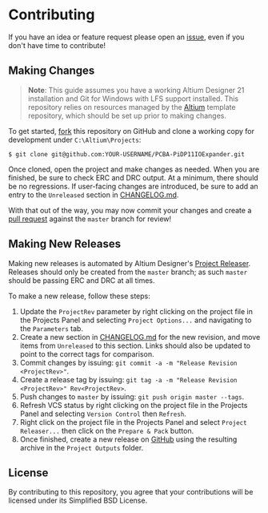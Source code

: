 # Contributing

If you have an idea or feature request please open an [issue][1], even if you
don't have time to contribute!

## Making Changes

> **Note**: This guide assumes you have a working Altium Designer 21
> installation and Git for Windows with LFS support installed. This repository
> relies on resources managed by the [Altium][2] template repository, which
> should be set up prior to making changes.

To get started, [fork][3] this repository on GitHub and clone a working copy for
development under `C:\Altium\Projects`:

    $ git clone git@github.com:YOUR-USERNAME/PCBA-PiDP11IOExpander.git

Once cloned, open the project and make changes as needed. When you are finished,
be sure to check ERC and DRC output. At a minimum, there should be no
regressions. If user-facing changes are introduced, be sure to add an entry to
the `Unreleased` section in [CHANGELOG.md][4].

With that out of the way, you may now commit your changes and create a [pull
request][5] against the `master` branch for review!

## Making New Releases

Making new releases is automated by Altium Designer's [Project Releaser][6].
Releases should only be created from the `master` branch; as such `master`
should be passing ERC and DRC at all times.

To make a new release, follow these steps:

1. Update the `ProjectRev` parameter by right clicking on the project file in
   the Projects Panel and selecting `Project Options...` and navigating to the
   `Parameters` tab.
2. Create a new section in [CHANGELOG.md][4] for the new revision, and move items
   from `Unreleased` to this section. Links should also be updated to point to
   the correct tags for comparison.
3. Commit changes by issuing: `git commit -a -m "Release Revision <ProjectRev>"`.
4. Create a release tag by issuing: `git tag -a -m "Release Revision <ProjectRev>"
   Rev<ProjectRev>`.
5. Push changes to `master` by issuing: `git push origin master --tags`.
6. Refresh VCS status by right clicking on the project file in the Projects
   Panel and selecting `Version Control` then `Refresh`.
7. Right click on the project file in the Projects Panel and select `Project
   Releaser...` then click on the `Prepare & Pack` button.
8. Once finished, create a new release on [GitHub][7] using the resulting
   archive in the `Project Outputs` folder.

## License

By contributing to this repository, you agree that your contributions will be
licensed under its Simplified BSD License.

[1]: https://github.com/sstallion/PCBA-PiDP11IOExpander/issues
[2]: https://github.com/sstallion/Altium
[3]: https://docs.github.com/en/github/getting-started-with-github/fork-a-repo
[4]: https://github.com/sstallion/PCBA-PiDP11IOExpander/blob/master/CHANGELOG.md
[5]: https://docs.github.com/en/github/collaborating-with-issues-and-pull-requests/creating-a-pull-request
[6]: https://www.altium.com/documentation/altium-designer/working-with-the-project-releaser-ad
[7]: https://github.com/sstallion/PCBA-PiDP11IOExpander/releases
